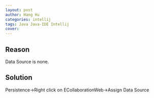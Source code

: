 ```yaml
---
layout: post
author: Hang Hu
categories: intellij
tags: Java Java-IDE Intellij 
cover: 
---
```


## Reason

Data Source is none.
## Solution

Persistence->Right click on ECollaborationWeb->Assign Data Source
